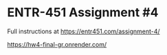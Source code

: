 # ENTR-451 Assignment #4

Full instructions at https://entr451.com/assignment-4/

https://hw4-final-gr.onrender.com/